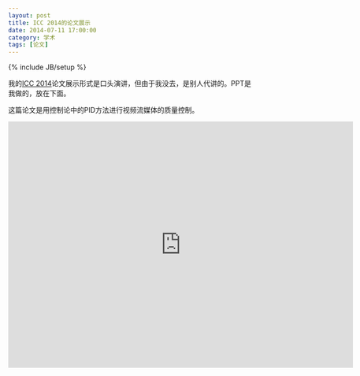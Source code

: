 ```yaml
---
layout: post
title: ICC 2014的论文展示
date: 2014-07-11 17:00:00
category: 学术
tags: [论文]
---
```

{% include JB/setup %}

我的[ICC 2014](http://icc2014.ieee-icc.org/)论文展示形式是口头演讲，但由于我没去，是别人代讲的。PPT是我做的，放在下面。

这篇论文是用控制论中的PID方法进行视频流媒体的质量控制。

<!--more-->

<iframe src="https://onedrive.live.com/embed?cid=8B504C1595CD3973&resid=8B504C1595CD3973%2127355&authkey=APmnH7_Q791nbqI&em=2" width="700" height="500" frameborder="0" scrolling="no"></iframe>
